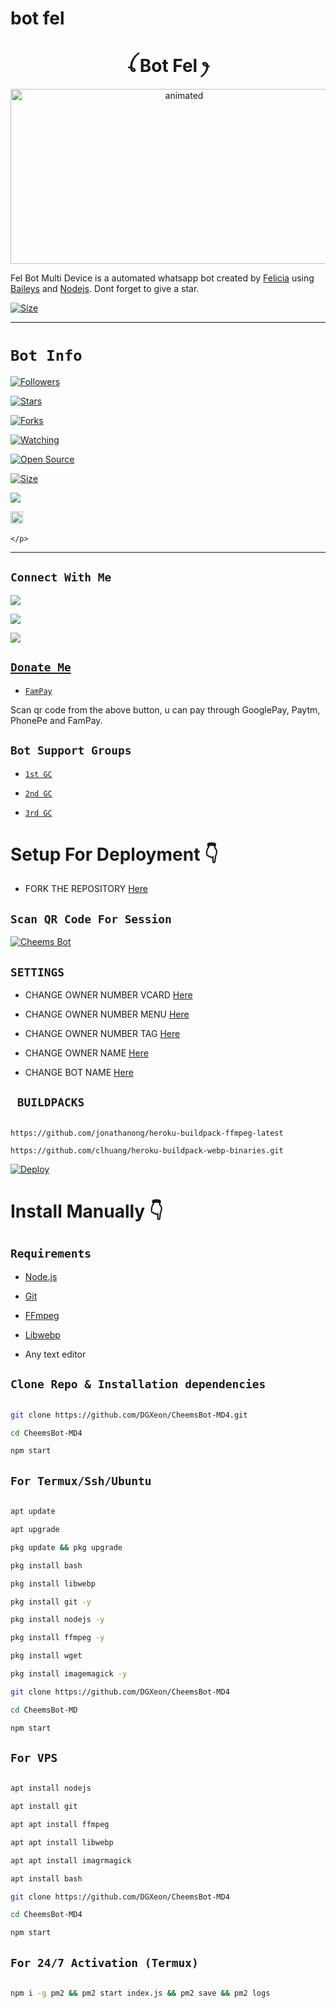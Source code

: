 # bot fel

<h1 align="center">ꪶ Bot Fel ꫂ<br></h1>

<p align="center">

<img src="https://media.tenor.com/images/e15cb1453a09e25bab41116d930329bf/tenor.gif" alt="animated" width="540" height="280" />

</p>

<p align="center">

Fel Bot Multi Device is a automated whatsapp bot created by <a href="https://github.com/anyafelicia" target="_blank">Felicia</a> using <a href="https://github.com/adiwajshing/Baileys" target="_blank">Baileys</a> and <a href="https://github.com/nodejs" target="_blank">Nodejs</a>. Dont forget to give a star.

</p>

<p align="center">

<a href="https://youtu.be/WiIqCdiDjFo"><img title="Size" src="https://img.shields.io/badge/Tutorial-Video-green"></a>

</p>

------

# ```Bot Info```

<p align="center">

<a href="https://github.com/DGXeon/followers"><img title="Followers" src="https://img.shields.io/github/followers/DGXeon?color=red&style=flat-square"></a>

<a href="https://github.com/DGXeon/CheemsBot-MD4/stargazers/"><img title="Stars" src="https://img.shields.io/github/stars/DGXeon/CheemsBot-MD4?color=blue&style=flat-square"></a>

<a href="https://github.com/DGXeon/CheemsBot-MD4/network/members"><img title="Forks" src="https://img.shields.io/github/forks/DGXeon/CheemsBot-MD4?color=red&style=flat-square"></a>

<a href="https://github.com/DGXeon/CheemsBot-MD4/watchers"><img title="Watching" src="https://img.shields.io/github/watchers/DGXeon/CheemsBot-MD4?label=Watchers&color=blue&style=flat-square"></a>

<a href="https://github.com/DGXeon/CheemsBot-MD4"><img title="Open Source" src="https://img.shields.io/badge/Author-Xeon%20Bot%20Inc.-red?v=103"></a>

<a href="https://github.com/DGXeon/CheemsBot-MD4/"><img title="Size" src="https://img.shields.io/github/repo-size/DGXeon/CheemsBot-MD4?style=flat-square&color=green"></a>

<a href="https://hits.seeyoufarm.com"><img src="https://hits.seeyoufarm.com/api/count/incr/badge.svg?url=https%3A%2F%2Fgithub.com%2FDGXeon%2FCheemsBot-MD4&count_bg=%2379C83D&title_bg=%23555555&icon=probot.svg&icon_color=%2300FF6D&title=hits&edge_flat=false"/></a>

<a href="https://github.com/DGXeon/CheemsBot-MD4/graphs/commit-activity"><img height="20" src="https://img.shields.io/badge/Maintained%3F-yes-green.svg"></a>&nbsp;&nbsp;

</p>

<p align='center'>

    </p>

-------

## ```Connect With Me```

<p align="center">

<a href="https://wa.me/6281253316215"><img src="https://img.shields.io/badge/Contact Felicia-25D366?style=for-the-badge&logo=whatsapp&logoColor=white" />

<a href="https://chat.whatsapp.com/HYj9wu5Jrv6CROxyeQbHoS"><img src="https://img.shields.io/badge/Join Official GC-25D366?style=for-the-badge&logo=whatsapp&logoColor=white" />

<a href="https://www.instagram.com/html_fel"><img src="https://img.shields.io/badge/Follow Instagram-ff0000?style=for-the-badge&logo=youtube&logoColor=ff000000&link=https://www.youtube.com/c/BOTINDO" /><br>

</p>

## ```Donate Me```

- [`FamPay`](https://telegra.ph/file/8737b098fd5702daeb7e0.jpg)

<p align="left">

Scan qr code from the above button, u can pay through GooglePay, Paytm, PhonePe and FamPay.

</p>

## ```Bot Support Groups```

- [`1st GC`](https://chat.whatsapp.com/HYj9wu5Jrv6CROxyeQbHoS)

- [`2nd GC`](https://chat.whatsapp.com/LS1Xx3fSqg7FpSYSjKWhL5)

- [`3rd GC`](https://chat.whatsapp.com/EcycNbJFCVT5ZsG9xIGkqd)

# Setup For Deployment 👇

- FORK THE REPOSITORY [Here](https://github.com/DGXeon/CheemsBot-MD4/fork)

## `Scan QR Code For Session`

[![Cheems Bot](https://repl.it/badge/github/quiec/whatsasena)](https://replit.com/@DGXeon/Cheems-Bot-Multi-Device-Qr-Code-Generator?output%20only=1&lite=1#index.js)

## `SETTINGS`

- CHANGE OWNER NUMBER VCARD [Here](https://github.com/DGXeon/CheemsBot-MD4/blob/master/settings.js#L58)

- CHANGE OWNER NUMBER MENU [Here](https://github.com/DGXeon/CheemsBot-MD4/blob/master/settings.js#L65)

- CHANGE OWNER NUMBER TAG [Here](https://github.com/DGXeon/CheemsBot-MD4/blob/master/settings.js#L66)

- CHANGE OWNER NAME [Here](https://github.com/DGXeon/CheemsBot-MD4/blob/master/settings.js#L59)

- CHANGE BOT NAME [Here](https://github.com/DGXeon/CheemsBot-MD4/blob/master/settings.js#L67)

## ` BUILDPACKS`

```

https://github.com/jonathanong/heroku-buildpack-ffmpeg-latest

https://github.com/clhuang/heroku-buildpack-webp-binaries.git

```

[![Deploy](https://www.herokucdn.com/deploy/button.svg)](https://heroku.com/deploy?template=https://github.com/DGXeon/CheemsBot-MD4/)

# Install Manually 👇

## `Requirements`

* [Node.js](https://nodejs.org/en/)

* [Git](https://git-scm.com/downloads)

* [FFmpeg](https://github.com/BtbN/FFmpeg-Builds/releases/download/autobuild-2020-12-08-13-03/ffmpeg-n4.3.1-26-gca55240b8c-win64-gpl-4.3.zip)

* [Libwebp](https://developers.google.com/speed/webp/download)

* Any text editor

## `Clone Repo & Installation dependencies`

```bash

git clone https://github.com/DGXeon/CheemsBot-MD4.git

cd CheemsBot-MD4

npm start

```

## `For Termux/Ssh/Ubuntu`

```bash

apt update

apt upgrade

pkg update && pkg upgrade

pkg install bash

pkg install libwebp

pkg install git -y

pkg install nodejs -y 

pkg install ffmpeg -y 

pkg install wget

pkg install imagemagick -y

git clone https://github.com/DGXeon/CheemsBot-MD4

cd CheemsBot-MD

npm start

```

## `For VPS`

```bash

apt install nodejs 

apt install git 

apt apt install ffmpeg 

apt apt install libwebp 

apt apt install imagrmagick

apt install bash

git clone https://github.com/DGXeon/CheemsBot-MD4

cd CheemsBot-MD4

npm start

```

## `For 24/7 Activation (Termux)`

```bash

npm i -g pm2 && pm2 start index.js && pm2 save && pm2 logs

```
